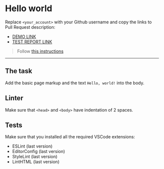 # Hello world

Replace `<your_account>` with your Github username and copy the links to Pull Request description:
- [DEMO LINK](https://Hanna-Zaitseva.github.io/layout_hello-world/)
- [TEST REPORT LINK](https://Hanna-Zaitseva.github.io/layout_hello-world/report/html_report/)

> Follow [this instructions](https://mate-academy.github.io/layout_task-guideline/#how-to-solve-the-layout-tasks-on-github)
___

## The task

Add the basic page markup and the text `Hello, world!` into the body.

## Linter

Make sure that `<head>` and `<body>` have indentation of 2 spaces.

## Tests

Make sure that you installed all the required VSCode extensions:

- ESLint (last version)
- EditorConfig (last version)
- StyleLint (last version)
- LintHTML (last version)
